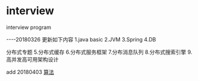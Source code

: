 # interview
interview program

----20180326 更新如下内容
1.java basic 
2.JVM
3.Spring
4.DB

分布式专题
5.分布式缓存
6.分布式服务框架
7.分布消息队列
8.分布式搜索引擎
9.高并发高可用架构设计

add 20180403
[算法](https://github.com/Loinfo/interview/blob/master/Algorithm)
